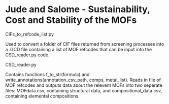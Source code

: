 # Jude and Salome - Sustainability, Cost and Stability of the MOFs

CIFs_to_refcode_list.py

Used to convert a folder of CIF files returned from screening processes into a .GCD file containing a list of MOF refcodes that can be input into the CSD_reader.py code.

CSD_reader.py

Contains functions f_to_str(formula) and write_annotations(annotation_csv_path, comps, metal_list).
Reads in file of MOF refcodes and outputs data about the relevent MOFs into two seperate files: MOFdata.csv, containing structural data, and compositional_data.csv, containing elemental compositions.
